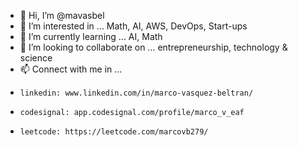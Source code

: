 - 👋 Hi, I’m @mavasbel
- 👀 I’m interested in ... Math, AI, AWS, DevOps, Start-ups
- 🌱 I’m currently learning ... AI, Math
- 💞️ I’m looking to collaborate on ... entrepreneurship, technology & science
- 📫 Connect with me in ...
-     linkedin: www.linkedin.com/in/marco-vasquez-beltran/
-     codesignal: app.codesignal.com/profile/marco_v_eaf
-     leetcode: https://leetcode.com/marcovb279/
<!---
marcovb279/marcovb279 is a ✨ special ✨ repository because its `README.md` (this file) appears on your GitHub profile.
You can click the Preview link to take a look at your changes.
--->
